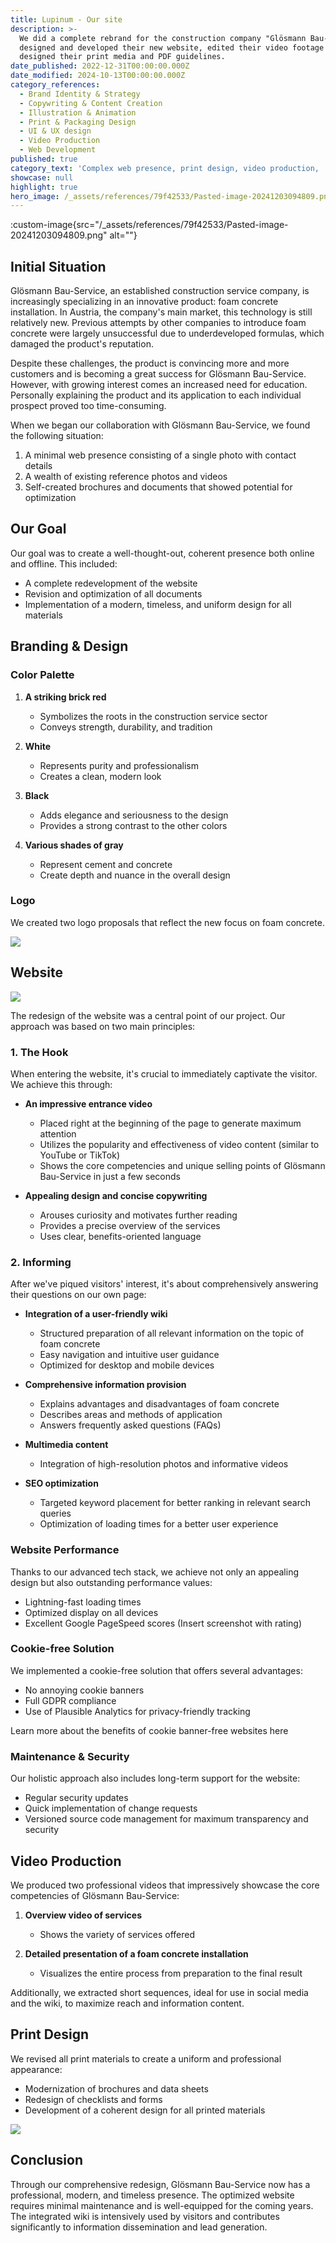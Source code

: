 ```yaml
---
title: Lupinum - Our site
description: >-
  We did a complete rebrand for the construction company "Glösmann Bau-Service",
  designed and developed their new website, edited their video footage and
  designed their print media and PDF guidelines.
date_published: 2022-12-31T00:00:00.000Z
date_modified: 2024-10-13T00:00:00.000Z
category_references:
  - Brand Identity & Strategy
  - Copywriting & Content Creation
  - Illustration & Animation
  - Print & Packaging Design
  - UI & UX design
  - Video Production
  - Web Development
published: true
category_text: 'Complex web presence, print design, video production, ...'
showcase: null
highlight: true
hero_image: /_assets/references/79f42533/Pasted-image-20241203094809.png
---
```

:custom-image{src="/_assets/references/79f42533/Pasted-image-20241203094809.png" alt=""}

## Initial Situation

Glösmann Bau-Service, an established construction service company, is increasingly specializing in an innovative product: foam concrete installation. In Austria, the company's main market, this technology is still relatively new. Previous attempts by other companies to introduce foam concrete were largely unsuccessful due to underdeveloped formulas, which damaged the product's reputation.

Despite these challenges, the product is convincing more and more customers and is becoming a great success for Glösmann Bau-Service. However, with growing interest comes an increased need for education. Personally explaining the product and its application to each individual prospect proved too time-consuming.

When we began our collaboration with Glösmann Bau-Service, we found the following situation:

1. A minimal web presence consisting of a single photo with contact details
2. A wealth of existing reference photos and videos
3. Self-created brochures and documents that showed potential for optimization

## Our Goal

Our goal was to create a well-thought-out, coherent presence both online and offline. This included:

- A complete redevelopment of the website
- Revision and optimization of all documents
- Implementation of a modern, timeless, and uniform design for all materials

## Branding & Design

### Color Palette

1. **A striking brick red**
   - Symbolizes the roots in the construction service sector
   - Conveys strength, durability, and tradition

2. **White**
   - Represents purity and professionalism
   - Creates a clean, modern look

3. **Black**
   - Adds elegance and seriousness to the design
   - Provides a strong contrast to the other colors

4. **Various shades of gray**
   - Represent cement and concrete
   - Create depth and nuance in the overall design

### Logo

We created two logo proposals that reflect the new focus on foam concrete.

![](https://directus.lupinum.com/assets/83ae21df-1227-40ee-a249-b992cc1964c3)

## Website

![](https://directus.lupinum.com/assets/fa4c2d59-cec8-4849-aec5-12db4ca2b1db)

The redesign of the website was a central point of our project. Our approach was based on two main principles:

### 1. The Hook

When entering the website, it's crucial to immediately captivate the visitor. We achieve this through:

- **An impressive entrance video**
  - Placed right at the beginning of the page to generate maximum attention
  - Utilizes the popularity and effectiveness of video content (similar to YouTube or TikTok)
  - Shows the core competencies and unique selling points of Glösmann Bau-Service in just a few seconds

- **Appealing design and concise copywriting**
  - Arouses curiosity and motivates further reading
  - Provides a precise overview of the services
  - Uses clear, benefits-oriented language

### 2. Informing

After we've piqued visitors' interest, it's about comprehensively answering their questions on our own page:

- **Integration of a user-friendly wiki**
  - Structured preparation of all relevant information on the topic of foam concrete
  - Easy navigation and intuitive user guidance
  - Optimized for desktop and mobile devices

- **Comprehensive information provision**
  - Explains advantages and disadvantages of foam concrete
  - Describes areas and methods of application
  - Answers frequently asked questions (FAQs)

- **Multimedia content**
  - Integration of high-resolution photos and informative videos

- **SEO optimization**
  - Targeted keyword placement for better ranking in relevant search queries
  - Optimization of loading times for a better user experience

### Website Performance

Thanks to our advanced tech stack, we achieve not only an appealing design but also outstanding performance values:

- Lightning-fast loading times
- Optimized display on all devices
- Excellent Google PageSpeed scores (Insert screenshot with rating)

### Cookie-free Solution

We implemented a cookie-free solution that offers several advantages:

- No annoying cookie banners
- Full GDPR compliance
- Use of Plausible Analytics for privacy-friendly tracking

Learn more about the benefits of cookie banner-free websites here

### Maintenance & Security

Our holistic approach also includes long-term support for the website:

- Regular security updates
- Quick implementation of change requests
- Versioned source code management for maximum transparency and security

## Video Production

We produced two professional videos that impressively showcase the core competencies of Glösmann Bau-Service:

1. **Overview video of services**
   - Shows the variety of services offered

2. **Detailed presentation of a foam concrete installation**
   - Visualizes the entire process from preparation to the final result

Additionally, we extracted short sequences, ideal for use in social media and the wiki, to maximize reach and information content.

## Print Design

We revised all print materials to create a uniform and professional appearance:

- Modernization of brochures and data sheets
- Redesign of checklists and forms
- Development of a coherent design for all printed materials

![](https://directus.lupinum.com/assets/2e535204-5fa9-4ae6-8d01-44ef54dcc296)

## Conclusion

Through our comprehensive redesign, Glösmann Bau-Service now has a professional, modern, and timeless presence. The optimized website requires minimal maintenance and is well-equipped for the coming years. The integrated wiki is intensively used by visitors and contributes significantly to information dissemination and lead generation.

